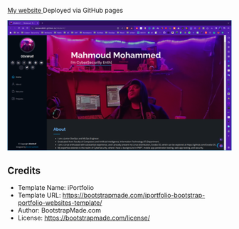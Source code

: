 
[My website ](https://mmsaeed509.github.io/00xWolf/)
Deployed via GitHub pages

![preview](./imgs/preview.png)


## Credits

- Template Name: iPortfolio
- Template URL: https://bootstrapmade.com/iportfolio-bootstrap-portfolio-websites-template/
- Author: BootstrapMade.com
- License: https://bootstrapmade.com/license/
